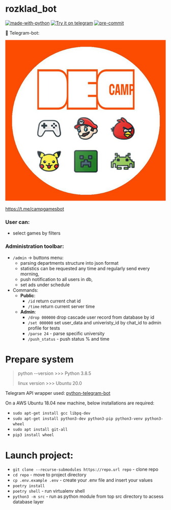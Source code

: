 # rozklad_bot

[![made-with-python](https://img.shields.io/badge/Made%20with-Python-1f425f.svg)](https://www.python.org/)
[![Try it on telegram](https://img.shields.io/badge/try%20it-on%20telegram-0088cc.svg)](http://t.me/campgamesbot)
[![pre-commit](https://img.shields.io/badge/pre--commit-enabled-brightgreen?logo=pre-commit&logoColor=white)](https://github.com/pre-commit/pre-commit)


👾 Telegram-bot:

![bot_logo](media/bot_logo.jpg)

https://t.me/campgamesbot


### User can:
* select games by filters


### Administration toolbar:
* ```/admin``` -> buttons menu:
    * parsing departments structure into json format
    * statistics can be requested any time and regularly send every morning,
    * push notification to all users in db,
    * set ads under schedule
* Commands:
    * __Public__:
        * ```/id``` return current chat id
        * ```/time``` return current server time
    * __Admin__:
        * ```/drop 000000``` drop cascade user record from database by id
        * ```/set 000000``` set user_data and univeristy_id by chat_id to admin profile for tests
        * ```/parse 24``` - parse specific university
        * ```/push_status``` - push status % and time




Prepare system
===============
> python --version >>> Python 3.8.5
>
> linux version >>> Ubuntu 20.0


Telegram API wrapper used: [python-telegram-bot](https://github.com/python-telegram-bot/python-telegram-bot)

On a AWS Ubuntu 18.04 new machine, below installations are required:

* `sudo apt-get install gcc libpq-dev`
* `sudo apt-get install python3-dev python3-pip python3-venv python3-wheel`
* `sudo apt install git-all`
* `pip3 install wheel`


Launch project:
===============
* `git clone --recurse-submodules https://repo.url repo` - clone repo
* `cd repo` - move to project directory
* `cp .env.example .env` - create your .env file and insert your values
* `poetry install`
* `poetry shell` - run virtualenv shell
* `python3 -m src` - run as python module from top src directory to acsess database layer
